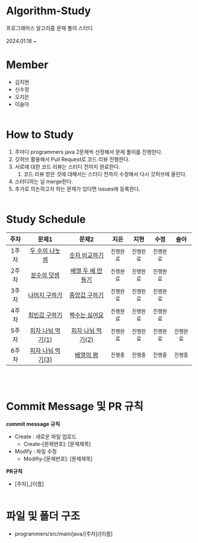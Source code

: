 # Algorithm-Study
프로그래머스 알고리즘 문제 풀이 스터디<br><br>
2024.01.18 ~

# Member
- 김지현 
- 신수정
- 오지은
- 이슬아<br><br>

# How to Study
1. 주마다 programmers java 2문제씩 선정해서 문제 풀이를 진행한다. 
2. 깃허브 활용해서 Pull Request로 코드 리뷰 진행한다.
3. 서로에 대한 코드 리뷰는 스터디 전까지 완료한다.
    1. 코드 리뷰 받은 것에 대해서는 스터디 전까지 수정해서 다시 깃허브에 올린다.
4. 스터디하는 날 merge한다.
5. 추가로 의논하고자 하는 문제가 있다면 issues에 등록한다.<br><br>

# Study Schedule
|주차|문제1|문제2|지은|지현|수정|슬아
|:---:|:---:|:---:|:---:|:---:|:---:|:---:|
|1주차|[두 수의 나눗셈](https://school.programmers.co.kr/learn/courses/30/lessons/120806)|[숫자 비교하기](https://school.programmers.co.kr/learn/courses/30/lessons/120807)|`진행완료`|`진행완료`|`진행완료`|
|2주차|[분수의 덧셈](https://school.programmers.co.kr/learn/courses/30/lessons/120808)|[배열 두 배 만들기](https://school.programmers.co.kr/learn/courses/30/lessons/120809)|`진행완료`|`진행완료`|`진행완료`|
|3주차|[나머지 구하기](https://school.programmers.co.kr/learn/courses/30/lessons/120810)|[중앙값 구하기](https://school.programmers.co.kr/learn/courses/30/lessons/120811)|`진행완료`|`진행완료`|`진행완료`|
|4주차|[최빈값 구하기](https://school.programmers.co.kr/learn/courses/30/lessons/120812)|[짝수는 싫어요](https://school.programmers.co.kr/learn/courses/30/lessons/120813)|`진행완료`|`진행완료`|`진행완료`|
|5주차|[피자 나눠 먹기(1)](https://school.programmers.co.kr/learn/courses/30/lessons/120814)|[피자 나눠 먹기(2)](https://school.programmers.co.kr/learn/courses/30/lessons/120815)|`진행완료`|`진행완료`|`진행완료`|`진행완료`|
|6주차|[피자 나눠 먹기(3)](https://school.programmers.co.kr/learn/courses/30/lessons/120816)|[배열의 평](https://school.programmers.co.kr/learn/courses/30/lessons/120817)|`진행중`|`진행중`|`진행중`|`진행중`|

<br><br>
# Commit Message 및 PR 규칙
**commit message 규칙**
- Create : 새로운 파일 업로드
    - Create-[문제번호]: [문제제목]
- Modify : 파일 수정
    - Modifiy-[문제번호]: [문제제목]

**PR규칙**
- [주차]_[이름]<br><br>

# 파일 및 폴더 구조
- programmers/src/main/java/[주차]/[이름]
<br><br>
